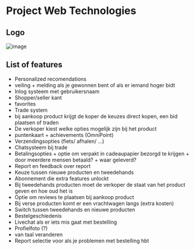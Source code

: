 Project Web Technologies
========================

Logo
-----

![image](https://github.com/Ahmed-Atmani/WebTechnologiesProject/assets/97768435/e3b1e49f-b5da-4853-a009-b4d0ba96b5f3)


List of features
----------------

- Personalized recomendations
- veiling + melding als je gewonnen bent of als er iemand hoger bidt
- Inlog systeem met gebruikersnaam
- Shopper/seller kant
- favorites
- Trade system
- bij aankoop product krijgt de koper de keuzes direct kopen, een bid plaatsen of traden
- De verkoper kiest welke opties mogelijk zijn bij het product
- puntenkaart + achievements (OmniPoint)
- Verzendingsopties (fiets/ afhalen/ ...)
- Chatsysteem bij trade
- Betalingsopties + optie om verpakt in cadeaupapier bezorgd te krijgen + door meerdere mensen betaald? + waar geleverd?
- Report en feedback over report
- Keuze tussen nieuwe producten en tweedehands
- Abonnement die extra features unlockt
- Bij tweedehands producten moet de verkoper de staat van het product geven en hoe oud het is
- Optie om reviews te plaatsen bij aankoop product
- Bij verse producten komt er een vrachtwagen langs (extra kosten)
- Switch tussen tweedehands en nieuwe producten
- Bestelgeschiedenis
- Livechat als er iets mis gaat met bestelling
- Profielfoto (?)
- van taal veranderen
- Report selectie voor als je problemen met bestelling hbt
